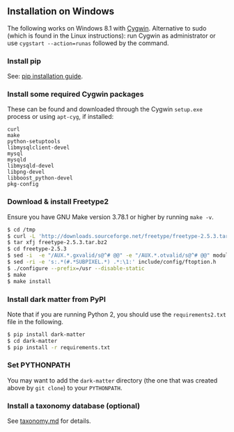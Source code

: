 ## Installation on Windows

The following works on Windows 8.1 with [Cygwin](https://www.cygwin.com/).
Alternative to sudo (which is found in the Linux instructions): run Cygwin
as administrator or use `cygstart --action=runas` followed by the command.

### Install pip

See: [pip installation guide](http://pip.readthedocs.org/en/latest/installing.html).

### Install some required Cygwin packages

These can be found and downloaded through the Cygwin `setup.exe` process or
using `apt-cyg`, if installed:

```
curl
make
python-setuptools
libmysqlclient-devel
mysql
mysqld
libmysqld-devel
libpng-devel
libboost_python-devel
pkg-config
```

### Download & install Freetype2

Ensure you have GNU Make version 3.78.1 or higher by running `make -v`.

```sh
$ cd /tmp
$ curl -L 'http://downloads.sourceforge.net/freetype/freetype-2.5.3.tar.bz2' > freetype-2.5.3.tar.bz2
$ tar xfj freetype-2.5.3.tar.bz2
$ cd freetype-2.5.3
$ sed -i  -e "/AUX.*.gxvalid/s@^# @@" -e "/AUX.*.otvalid/s@^# @@" modules.cfg
$ sed -ri -e 's:.*(#.*SUBPIXEL.*) .*:\1:' include/config/ftoption.h
$ ./configure --prefix=/usr --disable-static
$ make
$ make install
```

### Install dark matter from PyPI

Note that if you are running Python 2, you should use the `requirements2.txt`
file in the following.

```sh
$ pip install dark-matter
$ cd dark-matter
$ pip install -r requirements.txt
```

### Set PYTHONPATH

You may want to add the `dark-matter` directory (the one that was created
above by `git clone`) to your `PYTHONPATH`.

### Install a taxonomy database (optional)

See [taxonomy.md](taxonomy.md) for details.
